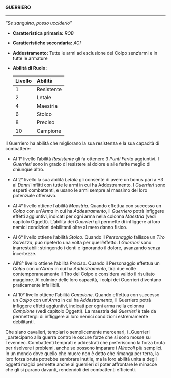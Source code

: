 #### GUERRIERO

---

_“Se sanguina, posso ucciderlo”_

* **Caratteristica primaria:** _ROB_

* **Caratteristiche secondaria:** _AGI_

* **Addestramento:** Tutte le armi ad esclusione del Colpo senz’armi e in tutte le armature

* **Abilità di Ruolo:**

  | Livello | Abilità |
  | :--- | :--- |
  | 1 | Resistente |
  | 2 | Letale |
  | 4 | Maestria |
  | 6 | Stoico |
  | 8 | Preciso |
  | 10 | Campione |

Il Guerriero ha abilità che migliorano la sua resistenza e la sua capacità di combattere:

* Al 1° livello l’abilità _Resistente_ gli fa ottenere 3 _Punti Ferita_ aggiuntivi. I _Guerrieri_ sono in grado di resistere al dolore e alle ferite meglio di chiunque altro.

* Al 2° livello la sua abilità _Letale_ gli consente di avere un bonus pari a +3 ai _Danni_ inflitti con tutte le armi in cui ha Addestramento. I _Guerrieri_ sono esperti combattenti, e usano le armi sempre al massimo del loro potenziale offensivo.

* Al 4° livello ottiene l’abilità _Maestria_. Quando effettua con successo un _Colpo_ con un’_Arma_ in cui ha _Addestramento_, il _Guerriero_ potrà infiggere effetti aggiuntivi, indicati per ogni arma nella colonna _Maestria_ \(vedi capitolo Oggetti\). L’abilità dei _Guerrieri_ gli permette di infliggere ai loro nemici condizioni debilitanti oltre al mero danno fisico.

* Al 6° livello ottiene l’abilità _Stoico_. Quando il _Personaggio_ fallisce un _Tiro Salvezza_, può ripeterlo una volta per quell’effetto. I _Guerrieri_ sono inarrestabili: stringendo i denti e ignorando il dolore, avanzando senza incertezze.

* All’8° livello ottiene l’abilità _Preciso_. Quando il Personaggio effettua un _Colpo_ con un’_Arma_ in cui ha _Addestramento_, tira due volte contemporaneamente il Tiro del Colpo e considera valido il risultato maggiore. Al culmine delle loro capacità, i colpi dei Guerrieri diventano praticamente infallibili.

* Al 10° livello ottiene l’abilità _Campione_. Quando effettua con successo un _Colpo_ con un’_Arma_ in cui ha _Addestramento_, il Guerriero potrà infiggere effetti aggiuntivi, indicati per ogni arma nella colonna _Campione_ \(vedi capitolo Oggetti\). La maestria dei _Guerrieri_ è tale da permettergli di infliggere ai loro nemici condizioni estremamente debilitanti.

Che siano cavalieri, templari o semplicemente mercenari, i _Guerrieri _partecipano alla guerra contro le oscure forze che si sono mosse su Tevennec. Combattenti temprati e addestrati che preferiscono la forza bruta per risolvere i problemi, anche se possono imparare i _Miracoli_ più semplici. In un mondo dove quello che muore non è detto che rimanga per terra, la loro forza bruta potrebbe sembrare inutile, ma la loro abilità unita a degli oggetti magici permette anche ai guerrieri di poter affrontare le minacce che gli si parano davanti, rendendoli dei combattenti efficienti.

